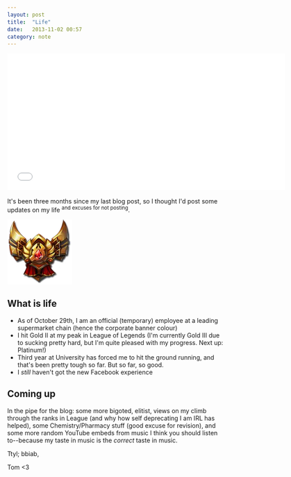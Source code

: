 ```yaml
---
layout: post
title:  "Life"
date:   2013-11-02 00:57
category: note
---
```


<iframe width="640" height="315" src="//www.youtube.com/embed/Oww-7cxOBUk" frameborder="0" allowfullscreen="1"> </iframe>

It's been three months since my last blog post, so I thought I'd post some updates on my life <sup>and excuses for not posting</sup>.

![](/static/images/Fbqgtaz.png)

## What is life

* As of October 29th, I am an official (temporary) employee at a leading supermarket chain (hence the corporate banner colour)
* I hit Gold II at my peak in League of Legends (I'm currently Gold III due to sucking pretty hard, but I'm quite pleased with my progress. Next up: Platinum!)
* Third year at University has forced me to hit the ground running, and that's been pretty tough so far. But so far, so good.
* I _still_ haven't got the new Facebook experience

## Coming up

In the pipe for the blog: some more bigoted, elitist, views on my climb through the ranks in League (and why how self deprecating I am IRL has helped), some Chemistry/Pharmacy stuff (good excuse for revision), and some more random YouTube embeds from music I think you should listen to--because my taste in music is the _correct_ taste in music.

Ttyl; bbiab,

Tom &lt;3